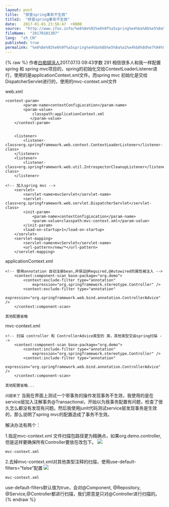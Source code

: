 ```yaml
---
layout: post
title:  "排查spring事务不生效"
title2:  "排查spring事务不生效"
date:   2017-01-01 23:56:47  +0800
source:  "http://www.jfox.info/%e6%8e%92%e6%9f%a5spring%e4%ba%8b%e5%8a%a1%e4%b8%8d%e7%94%9f%e6%95%88.html"
fileName:  "20170101307"
lang:  "zh_CN"
published: true
permalink: "%e6%8e%92%e6%9f%a5spring%e4%ba%8b%e5%8a%a1%e4%b8%8d%e7%94%9f%e6%95%88.html"
---
```

{% raw %}
作者[白痴煳涂人](/u/996e6bfb5344)2017.07.13 09:43字数 291
相信很多人和我一样配置spring 和 spring mvc项目的，spring的初始化交给ContextLoaderListener进行，使用的是applicationContext.xml文件。而spring mvc 初始化是交给DispatcherServlet进行的，使用的mvc-context.xml文件

web.xml

    <context-param>
            <param-name>contextConfigLocation</param-name>
            <param-value>
                classpath:applicationContext.xml
               </param-value>
        </context-param>
    
    
        <listener>
            <listener-class>org.springframework.web.context.ContextLoaderListener</listener-class>
        </listener>
        <listener>
            <listener-class>org.springframework.web.util.IntrospectorCleanupListener</listener-class>
        </listener>
    
    <!-- 加入spring mvc -->
        <servlet>
            <servlet-name>mvcServlet</servlet-name>
            <servlet-class>org.springframework.web.servlet.DispatcherServlet</servlet-class>
            <init-param>
                <param-name>contextConfigLocation</param-name>
                <param-value>classpath:mvc-context.xml</param-value>
            </init-param>
            <load-on-startup>1</load-on-startup>
        </servlet>
        <servlet-mapping>
            <servlet-name>mvcServlet</servlet-name>
            <url-pattern>/new/*</url-pattern>
        </servlet-mapping>

applicationContext.xml

    <!-- 使用annotation 自动注册bean,并保证@Required,@Autowired的属性被注入 -->
        <context:component-scan base-package="org.demo">
            <context:exclude-filter type="annotation"
                expression="org.springframework.stereotype.Controller" />
            <context:exclude-filter type="annotation"
                expression="org.springframework.web.bind.annotation.ControllerAdvice" />
        </context:component-scan>
    
    其他配置省略

mvc-context.xml

    <!-- 扫描 controller 和 ControllerAdvice类型的 类，其他类型交由spring扫描 -->
        <context:component-scan base-package="org.demo">
            <context:include-filter type="annotation"
                expression="org.springframework.stereotype.Controller" />
            <context:include-filter type="annotation"
                expression="org.springframework.web.bind.annotation.ControllerAdvice" />
        </context:component-scan>
    
    其他配置省略...

`问题来了`
当我在界面上测试一个带事务的操作发现事务不生效，我使用的是在service层加入注解事务@Transactional，开始以为我事务配置有问题，检查了很久怎么都没有发现有问题。然后我使用junit代码测试service层发现事务是生效的，那么说明了spring mvc的配置造成了事务不生效。

解决办法有两个：

1.指定mvc-context.xml 文件扫描包路径更为精确点，如果org.demo.controller,但是这样要确保所有Controller要放在改包下。
![](/wp-content/uploads/2017/07/1499955915.png) 
  
    mvc-context.xml 
   
  
 
2.去掉mvc-context.xml对其他类型注释的扫描，使用use-default-filters=”false”配置
![](/wp-content/uploads/2017/07/1499955916.png) 
  
    mvc-context.xml 
   
  
 
use-default-filters默认值为true，会对@Component, @Repository, @Service,@Controller都进行扫描，我们原意是只对@Controller进行扫描的。
{% endraw %}
